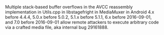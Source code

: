 Multiple stack-based buffer overflows in the AVCC reassembly implementation in Utils.cpp in libstagefright in MediaMuxer in Android 4.x before 4.4.4, 5.0.x before 5.0.2, 5.1.x before 5.1.1, 6.x before 2016-09-01, and 7.0 before 2016-09-01 allow remote attackers to execute arbitrary code via a crafted media file, aka internal bug 29161888.